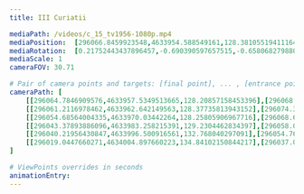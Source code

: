 ```yaml
---
title: III Curiatii

mediaPath: /videos/c_15_tv1956-1080p.mp4
mediaPosition:  [296066.8459923548,4633954.588549161,128.38105519411164]
mediaRotation:  [0.21752443437896457,-0.690390597657515,-0.6580682798804119,0.20734049804475435]
mediaScale: 1
cameraFOV: 30.71

# Pair of camera points and targets: [final point], ... , [entrance point]
cameraPath: [
    [[296064.7846909576,4633957.5349513665,128.20857158453396],[296068.444896936,4633952.303092027,128.5148468045497]],
    [[296061.2116978462,4633962.642149563,128.37735813943152],[296074.32042530016,4633944.192978825,128.65262133682424]],
    [[296054.68564004335,4633970.03442264,128.25805906967716],[296068.6034934804,4633952.187742498,128.53332226706988]],
    [[296043.37893886096,4633983.258215391,129.2304462834397],[296058.0648736345,4633966.082227923,127.96744171954509]],
    [[296040.21956430847,4633996.500916561,132.768040297091],[296054.7659646728,4633979.298577891,130.58442244805536]],
    [[296019.0447660271,4634004.897660223,134.84102150844217],[296037.04872827296,4633991.47630403,132.01065976311077]]
]

# ViewPoints overrides in seconds
animationEntry:
---
```

